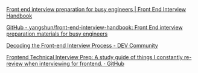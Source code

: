 
[Front end interview preparation for busy engineers | Front End Interview Handbook](https://www.frontendinterviewhandbook.com)

[GitHub - yangshun/front-end-interview-handbook: Front End interview preparation materials for busy engineers](https://github.com/yangshun/front-end-interview-handbook)

[Decoding the Front-end Interview Process - DEV Community](https://dev.to/emmabostian/decoding-the-front-end-interview-process-14dl)

[Frontend Technical Interview Prep: A study guide of things I constantly re-review when interviewing for frontend. · GitHub](https://gist.github.com/augbog/ed3502543169b6ce844313c69e4e1b2d)
